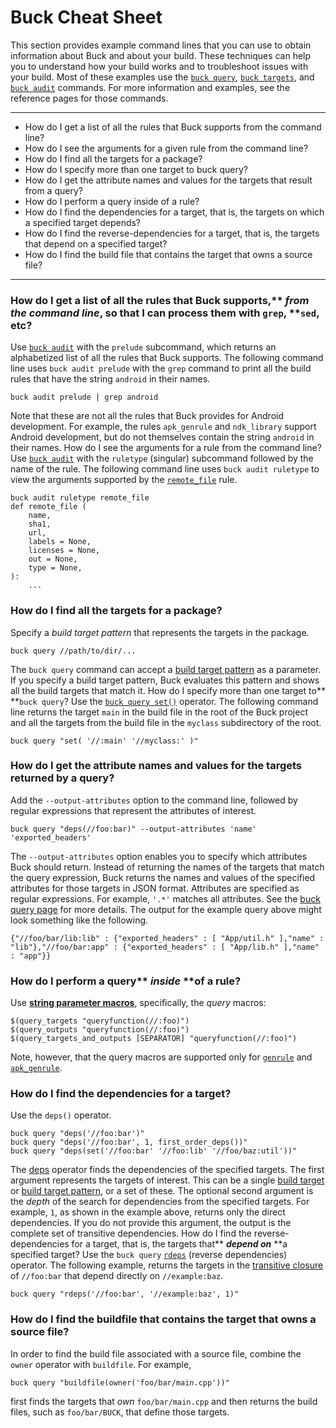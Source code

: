 # Buck Cheat Sheet

This section provides example command lines that you can use to obtain information about Buck and about your build. These techniques can help you to understand how your build works and to troubleshoot issues with your build.
Most of these examples use the [`buck query`](https://buck.build/command/query.html), [`buck targets`](https://buck.build/command/targets.html), and [`buck audit`](https://buck.build/command/audit.html) commands. For more information and examples, see the reference pages for those commands.
* * *

* How do I get a list of all the rules that Buck supports from the command line?
* How do I see the arguments for a given rule from the command line?
* How do I find all the targets for a package?
* How do I specify more than one target to buck query?
* How do I get the attribute names and values for the targets that result from a query?
* How do I perform a query inside of a rule?
* How do I find the dependencies for a target, that is, the targets on which a specified target depends?
* How do I find the reverse-dependencies for a target, that is, the targets that depend on a specified target?
* How do I find the build file that contains the target that owns a source file?

* * *

### How do I get a list of all the rules that Buck supports,** ***from the command line*, so that I can process them with** **`grep`,** **`sed`, etc?

Use [`buck audit`](https://buck.build/command/audit.html) with the `prelude` subcommand, which returns an alphabetized list of all the rules that Buck supports.
The following command line uses `buck audit prelude` with the `grep` command to print all the build rules that have the string `android` in their names.

```
buck audit prelude | grep android
```

Note that these are not all the rules that Buck provides for Android development. For example, the rules `apk_genrule` and `ndk_library` support Android development, but do not themselves contain the string `android` in their names.
How do I see the arguments for a rule from the command line?
Use [`buck audit`](https://buck.build/command/audit.html) with the `ruletype` (singular) subcommand followed by the name of the rule.
The following command line uses `buck audit ruletype` to view the arguments supported by the [`remote_file`](https://buck.build/rule/remote_file.html) rule.

```
buck audit ruletype remote_file
def remote_file (
    name,
    sha1,
    url,
    labels = None,
    licenses = None,
    out = None,
    type = None,
):
    ...
```

### How do I find all the targets for a package?

Specify a *build target pattern* that represents the targets in the package.

```
buck query //path/to/dir/...
```

The `buck query` command can accept a [build target pattern](https://buck.build/concept/build_target_pattern.html) as a parameter. If you specify a build target pattern, Buck evaluates this pattern and shows all the build targets that match it.
How do I specify more than one target to** **`buck query`?
Use the [`buck query set()`](https://buck.build/command/query.html#set) operator.
The following command line returns the target `main` in the build file in the root of the Buck project and all the targets from the build file in the `myclass` subdirectory of the root.

```
buck query "set( '//:main' '//myclass:' )"
```

### How do I get the attribute names and values for the targets returned by a query?

Add the `--output-attributes` option to the command line, followed by regular expressions that represent the attributes of interest.

```
buck query "deps(//foo:bar)" --output-attributes 'name' 'exported_headers'
```

The `--output-attributes` option enables you to specify which attributes Buck should return. Instead of returning the names of the targets that match the query expression, Buck returns the names and values of the specified attributes for those targets in JSON format. Attributes are specified as regular expressions. For example, `'.*'` matches all attributes. See the [buck query page](https://buck.build/command/query.html#output-attributes) for more details. The output for the example query above might look something like the following.

```
{"//foo/bar/lib:lib" : {"exported_headers" : [ "App/util.h" ],"name" : "lib"},"//foo/bar:app" : {"exported_headers" : [ "App/lib.h" ],"name" : "app"}}
```

### How do I perform a query** ***inside*** **of a rule?

Use [**string parameter macros**](https://buck.build/function/string_parameter_macros.html), specifically, the *query* macros:

```
$(query_targets "queryfunction(//:foo)")
$(query_outputs "queryfunction(//:foo)")
$(query_targets_and_outputs [SEPARATOR] "queryfunction(//:foo)")
```

Note, however, that the query macros are supported only for [`genrule`](https://buck.build/rule/genrule.html) and [`apk_genrule`](https://buck.build/rule/apk_genrule.html).

### How do I find the dependencies for a target?

Use the `deps()` operator.

```
buck query "deps('//foo:bar')"
buck query "deps('//foo:bar', 1, first_order_deps())"
buck query "deps(set('//foo:bar' '//foo:lib' '//foo/baz:util'))"
```

The [deps](https://buck.build/command/query.html#deps) operator finds the dependencies of the specified targets. The first argument represents the targets of interest. This can be a single [build target](https://buck.build/concept/build_target.html) or [build target pattern](https://buck.build/concept/build_target_pattern.html), or a set of these.
The optional second argument is the *depth* of the search for dependencies from the specified targets. For example, `1`, as shown in the example above, returns only the direct dependencies. If you do not provide this argument, the output is the complete set of transitive dependencies.
How do I find the reverse-dependencies for a target, that is, the targets that** ***depend on*** **a specified target?
Use the `buck query` [`rdeps`](https://buck.build/command/query.html#rdeps) (reverse dependencies) operator.
The following example, returns the targets in the [transitive closure](https://en.wikipedia.org/wiki/Transitive_closure) of `//foo:bar` that depend directly on `//example:baz`.

```
buck query "rdeps('//foo:bar', '//example:baz', 1)"
```

### How do I find the buildfile that contains the target that owns a source file?

In order to find the build file associated with a source file, combine the `owner` operator with `buildfile`. For example,

```
buck query "buildfile(owner('foo/bar/main.cpp'))"
```

first finds the targets that *own* `foo/bar/main.cpp` and then returns the build files, such as `foo/bar/BUCK`, that define those targets.
